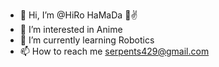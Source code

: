 - 👋 Hi, I’m @HiRo HaMaDa 💫✌️
- 👀 I’m interested in Anime
- 🤖 I’m currently learning Robotics
- 📫 How to reach me serpents429@gmail.com

<!---
HiRoHamDa is a ✨ special ✨ repository because its `README.md` (this file) appears on your GitHub profile.
You can click the Preview link to take a look at your changes.
--->
